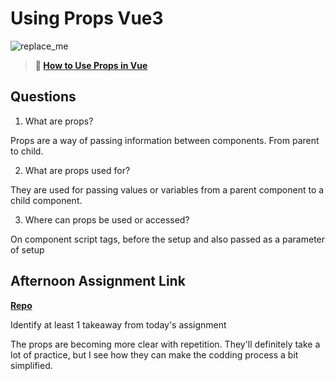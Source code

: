 # Using Props Vue3

![replace_me](https://codeworks.blob.core.windows.net/public/assets/img/illustrations/placeholder.svg)

> **📖 [How to Use Props in Vue](https://codeworksacademy.com/fs-student-guide/resources/wk6/02-Props)**

## Questions

1. What are props?

Props are a way of passing information between components. From parent to child.

2. What are props used for?

They are used for passing values or variables from a parent component to a child component.

3. Where can props be used or accessed?

On component script tags, before the setup and also passed as a parameter of setup

## Afternoon Assignment Link

**[Repo](https://github.com/KarinnaGorrono/NASA)**

Identify at least 1 takeaway from today's assignment

The props are becoming more clear with repetition. They'll definitely take a lot of practice, but I see how they can make the codding process a bit simplified.
